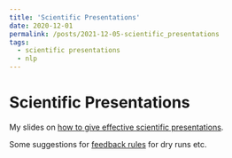 ```yaml
---
title: 'Scientific Presentations'
date: 2020-12-01
permalink: /posts/2021-12-05-scientific_presentations
tags:
  - scientific presentations
  - nlp
---
```


Scientific Presentations
======
My slides on [how to give effective scientific presentations]((http://annefried.github.io/files/scientific-presentations_friedrich.pdf) (admittedly using a slightly outdated beamer template, but the major points still hold :)).

Some suggestions for [feedback rules](http://annefried.github.io/files/FeedbackRules_Suggestion.pdf) for dry runs etc.
